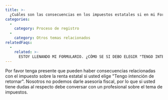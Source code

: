 ```yaml
---
title: >-
  ¿Cuáles son las consecuencias en los impuestos estatales si en mi Formulario FPCA (Federal Post	Card Application o Tarjeta Postal Federal de Solicitud) indico que "Tengo intención de retornar"?
categories:
  - 
    category: Proceso de registro
  - 
    category: Otros temas relacionados
relatedFaqs:
  - 
    related: >-
      ESTOY LLENANDO MI FORMULARIO. ¿CÓMO SE SI DEBO ELEGIR "TENGO INTENCIÓN DE RETORNAR" O QUE "MI RETORNO ES INCIERTO"?
---
```

Por favor tenga presente que pueden haber consecuencias relacionadas con el impuesto sobre la renta estatal si usted elige "Tengo intención de retornar". Nosotros no podemos darle asesoría fiscal, por lo que si usted tiene dudas al respecto debe conversar con un profesional sobre el tema de impuestos.
